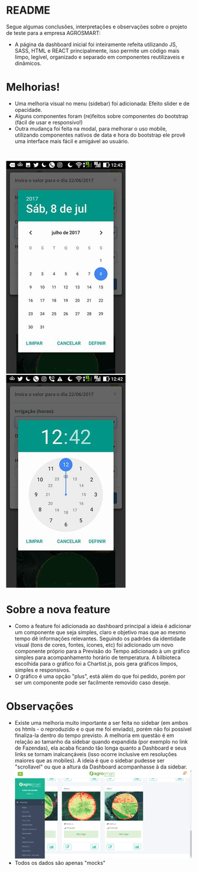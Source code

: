 # README

Segue algumas conclusões, interpretações e observações sobre o projeto de teste para a empresa AGROSMART:

  - A página da dashboard inicial foi inteiramente refeita utilizando JS, SASS, HTML e REACT principalmente, isso permite um código mais limpo, legível, organizado e separado em componentes reutilizaveis e dinâmicos.

# Melhorias!

  - Uma melhoria visual no menu (sidebar) foi adicionada: Efeito slider e de opacidade.
  - Alguns componentes foram (re)feitos sobre componentes do bootstrap (fácil de usar e responsivo!)
  - Outra mudança foi feita na modal, para melhorar o uso mobile, utilizando componentes nativos de data e hora do bootstrap ele provê uma interface mais fácil e amigável ao usuário.

<br>

![N|Solid](https://raw.githubusercontent.com/kayro20/agrosmart/master/19894466_10214213659283774_515394885_n.jpg)
![N|Solid](https://raw.githubusercontent.com/kayro20/agrosmart/master/19874016_10214213677164221_1133201002_n.jpg)

# Sobre a nova feature
  - Como a feature foi adicionada ao dashboard principal a ideia é adicionar um componente que seja simples, claro e objetivo mas que ao mesmo tempo dê informações relevantes. Seguindo os padrões da identidade visual (tons de cores, fontes, icones, etc) foi adicionado um novo componente próprio para a Previsão do Tempo adicionado à um gráfico simples para acompanhamento horário de temperatura. A bilbioteca escolhida para o gráfico foi a Chartist.js, pois gera gráficos limpos, simples e responsivos.
  - O gráfico é uma opção "plus", está além do que foi pedido, porém por ser um componente pode ser facilmente removido caso deseje.

# Observações
  - Existe uma melhoria muito importante a ser feita no sidebar (em ambos os htmls - o reproduzido e o que me foi enviado), porém não foi possivel finaliza-la dentro do tempo previsto. A melhoria em questão é em relação ao tamanho da sidebar quando expandida (por exemplo no link de Fazendas), ela acaba ficando tão longa quanto a Dashboard e seus links se tornam inalcançáveis (isso ocorre inclusive em resoluções maiores que as mobiles). A ideia é que o sidebar pudesse ser "scrollavel" ou que a altura da Dashboard acompanhasse à da sidebar.
![N|Solid](https://raw.githubusercontent.com/kayro20/agrosmart/master/screenshot.png)
  - Todos os dados são apenas "mocks"
